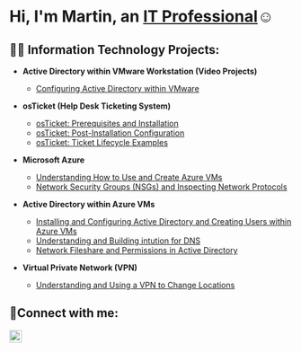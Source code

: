 <h1>Hi, I'm Martin, an <a href="https://linkedin.com/in/martin-domingo-martin">IT Professional</a>☺</h1>

<h2>👨‍💻 Information Technology Projects:</h2>

- <b>Active Directory within VMware Workstation (Video Projects)</b>
  - [Configuring Active Directory within VMware](https://github.com/MartindIT/IT-project-vids)
  
- <b>osTicket (Help Desk Ticketing System)</b>
  - [osTicket: Prerequisites and Installation](https://github.com/MartindIT/osticket-prereqs)
  - [osTicket: Post-Installation Configuration](https://github.com/MartindIT/post-install-config)
  - [osTicket: Ticket Lifecycle Examples](https://github.com/MartindIT/ticket-lifecycle)
- <b>Microsoft Azure</b>
  - [Understanding How to Use and Create Azure VMs](https://github.com/MartindIT/basics-Azure)
  - [Network Security Groups (NSGs) and Inspecting Network Protocols](https://github.com/MartindIT/azure-network-protocols)
- <b>Active Directory within Azure VMs</b>
  - [Installing and Configuring Active Directory and Creating Users within Azure VMs](https://github.com/MartindIT/install-config-AD)
  - [Understanding and Building intution for DNS](https://github.com/MartindIT/understand-dns)
  - [Network Fileshare and Permissions in Active Directory](https://github.com/MartindIT/network-fileshare)
- <b>Virtual Private Network (VPN)</b>
  - [Understanding and Using a VPN to Change Locations  ](https://github.com/MartindIT/vpn)
  
<h2>🤳Connect with me:</h2>


[<img align="left" alt="Josh | LinkedIn" width="22px" src="https://cdn.jsdelivr.net/npm/simple-icons@v3/icons/linkedin.svg" />][linkedin]




[linkedin]: https://linkedin.com/in/martin-domingo-martin
